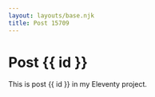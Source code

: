 ```yaml
---
layout: layouts/base.njk
title: Post 15709
---
```


# Post {{ id }}

This is post {{ id }} in my Eleventy project.
